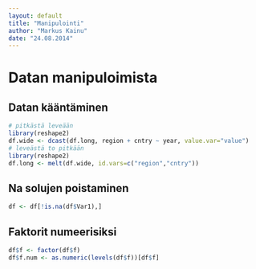 ```yaml
---
layout: default
title: "Manipulointi"
author: "Markus Kainu"
date: "24.08.2014"
---
```





# Datan manipuloimista


## Datan kääntäminen


```r
# pitkästä leveään
library(reshape2)
df.wide <- dcast(df.long, region + cntry ~ year, value.var="value")
# leveästä to pitkään
library(reshape2)
df.long <- melt(df.wide, id.vars=c("region","cntry"))
```

## Na solujen poistaminen


```r
df <- df[!is.na(df$Var1),]
```

## Faktorit numeerisiksi


```r
df$f <- factor(df$f)
df$f.num <- as.numeric(levels(df$f))[df$f]
```


